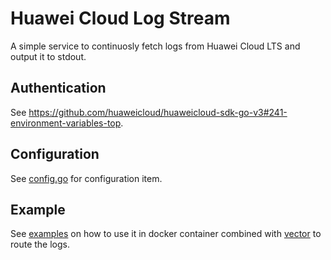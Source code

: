 # Huawei Cloud Log Stream

A simple service to continuosly fetch logs from Huawei Cloud LTS and output it to stdout.

## Authentication

See <https://github.com/huaweicloud/huaweicloud-sdk-go-v3#241-environment-variables-top>.

## Configuration

See [config.go](./config.go#L12-L18) for configuration item.

## Example

See [examples](examples) on how to use it in docker container combined with [vector](https://vector.dev/) to route the logs.
